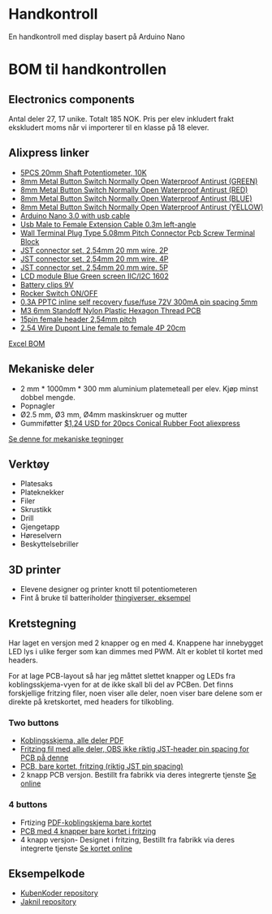 # Handkontroll
En handkontroll med display basert på Arduino Nano

# BOM til handkontrollen

## Electronics components

Antal deler 27, 17 unike.
Totalt 185 NOK. Pris per elev inkludert frakt ekskludert moms når vi importerer til en klasse på 18 elever. 

## Alixpress linker
* [5PCS 20mm Shaft Potentiometer, 10K](https://www.aliexpress.com/item/1005001421294754.html)
* [8mm Metal Button Switch Normally Open Waterproof Antirust (GREEN)](https://www.aliexpress.com/item/1005002153423900.html)
* [8mm Metal Button Switch Normally Open Waterproof Antirust (RED)](https://www.aliexpress.com/item/1005002153423900.html)
* [8mm Metal Button Switch Normally Open Waterproof Antirust (BLUE)](https://www.aliexpress.com/item/1005002153423900.html)
* [8mm Metal Button Switch Normally Open Waterproof Antirust (YELLOW)](https://www.aliexpress.com/item/1005002153423900.html)
* [Arduino Nano 3.0 with usb cable](https://www.aliexpress.com/item/1005002509257579.html)
* [Usb  Male to Female Extension Cable 0.3m left-angle](https://www.aliexpress.com/item/4000819180471.html)
* [Wall Terminal Plug Type 5.08mm Pitch Connector Pcb Screw Terminal Block](https://www.aliexpress.com/item/4000907549303.html)
* [JST connector set, 2,54mm 20 mm wire. 2P](https://www.aliexpress.com/item/32954418743.html)
* [JST connector set, 2,54mm 20 mm wire. 4P](https://www.aliexpress.com/item/32954418743.html)
* [JST connector set, 2,54mm 20 mm wire. 5P](https://www.aliexpress.com/item/32954418743.html)
* [LCD module Blue Green screen IIC/I2C 1602](https://www.aliexpress.com/item/32685016568.html)
* [Battery clips 9V](https://www.aliexpress.com/item/1005003688602261.html)
* [Rocker Switch ON/OFF](https://www.aliexpress.com/item/4001165826718.html)
* [ 0.3A PPTC inline self recovery fuse/fuse 72V 300mA pin spacing 5mm](https://www.aliexpress.com/item/1005006054781697.html)
* [M3 6mm Standoff Nylon Plastic Hexagon Thread PCB ](https://www.aliexpress.com/item/1005004311987482.html)
* [15pin female header 2,54mm pitch](https://www.aliexpress.com/item/1005001621390463.html)
* [2.54 Wire Dupont Line female to  female 4P 20cm](https://www.aliexpress.com/item/1005003198478253.html)

[Excel BOM](handkontroll_ali_BOM.xlsx)

## Mekaniske deler
* 2 mm * 1000mm * 300 mm aluminium platemeteall per elev. Kjøp minst dobbel mengde.
* Popnagler
* Ø2.5 mm, Ø3 mm, Ø4mm maskinskruer og mutter
* Gummiføtter [$1,24 USD for 20pcs Conical Rubber Foot aliexpress](https://www.aliexpress.com/item/1005002995372007.html)

[Se denne for mekaniske tegninger](https://github.com/Jaknil/Arduino_material/tree/master/handkontroll)

## Verktøy
* Platesaks
* Plateknekker
* Filer
* Skrustikk
* Drill
* Gjengetapp
* Høreselvern
* Beskyttelsebriller

## 3D printer
* Elevene designer og printer knott til potentiometeren
* Fint å bruke til batteriholder [thingiverser, eksempel](https://www.thingiverse.com/thing:2144462)

## Kretstegning

Har laget en versjon med 2 knapper og en med 4. Knappene har innebygget LED lys i ulike ferger som kan dimmes med PWM. Alt er koblet til kortet med headers.

For at lage PCB-layout så har jeg måttet slettet knapper og LEDs fra koblingsskjema-vyen for at de ikke skall bli del av PCBen. 
Det finns forskjellige fritzing filer, noen viser alle deler, noen viser bare delene som er direkte på kretskortet, med headers for tilkobling.

### Two buttons
* [Koblingsskjema, alle deler PDF](handkontroll_full_schematic_all_components.pdf)
* [Fritzing fil med alle deler, OBS ikke riktig JST-header pin spacing for PCB på denne](handkontroll_full_schematic_all_components.fzz)
* [PCB, bare kortet, fritzing (riktig JST pin spacing)](handkontroll_full_schematic_pcb.fzz)
* 2 knapp PCB versjon. Bestillt fra fabrikk via deres integrerte tjenste [Se online](https://aisler.net/p/RCMDKGZY)

### 4 buttons
* Frtizing [PDF-koblingskjema bare kortet](handkontroll_full_schematic_pcb_4_buttons_schem.pdf)
* [PCB med 4 knapper bare kortet i fritzing ](handkontroll_full_schematic_pcb_4_buttons.fzz)
* 4 knapp versjon- Designet i fritzing,  Bestillt fra fabrikk via deres integrerte tjenste [Se kortet online](https://aisler.net/p/QSIZRARK)

## Eksempelkode
* [KubenKoder repository](https://github.com/KubenKoder/Arduino/tree/master/Egna%20exempel/handkontroll)
* [Jaknil repository](https://github.com/Jaknil/Arduino_material/tree/master/handkontroll)
